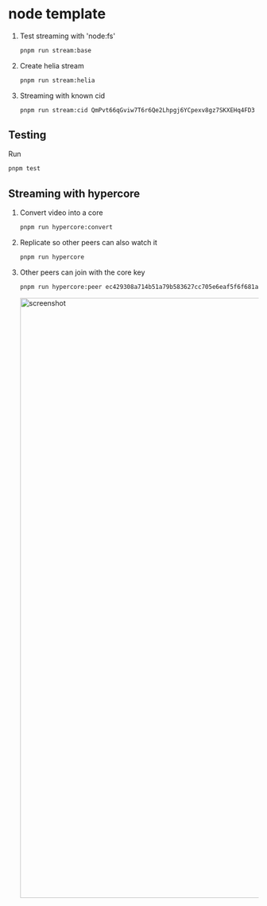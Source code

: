 # node template

1. Test streaming with 'node:fs'

   ```zsh
   pnpm run stream:base
   ```

1. Create helia stream

   ```zsh
   pnpm run stream:helia
   ```

1. Streaming with known cid

   ```zsh
   pnpm run stream:cid QmPvt66qGviw7T6r6Qe2Lhpgj6YCpexv8gz7SKXEHq4FD3
   ```

## Testing

Run

```zsh
pnpm test
```

## Streaming with hypercore

1. Convert video into a core

   ```zsh
   pnpm run hypercore:convert
   ```

1. Replicate so other peers can also watch it

   ```zsh
   pnpm run hypercore
   ```

1. Other peers can join with the core key

   ```zsh
   pnpm run hypercore:peer ec429308a714b51a79b583627cc705e6eaf5f6f681a3b7158138ca315dbaea46
   ```

   <img width="1206" alt="screenshot" src="https://github.com/mmsaki/star-streamer/assets/98189596/45472ce2-c5c5-464e-8143-f85e36ecd5cb">
